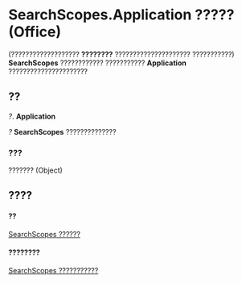 
# SearchScopes.Application ????? (Office)

(??????????????????? **????????** ????????????????????? ???????????) **SearchScopes** ???????????? ??????????? **Application** ??????????????????????


## ??

 _?_. **Application**

 _?_ **SearchScopes** ??????????????


### ???

??????? (Object)


## ????


#### ??


[SearchScopes ??????](ec42a522-13f3-319b-9453-a5b78c61e74c.md)
#### ????????


[SearchScopes ???????????](http://msdn.microsoft.com/library/2e4ad88b-25ba-02d1-b7ea-d850db076357%28Office.15%29.aspx)